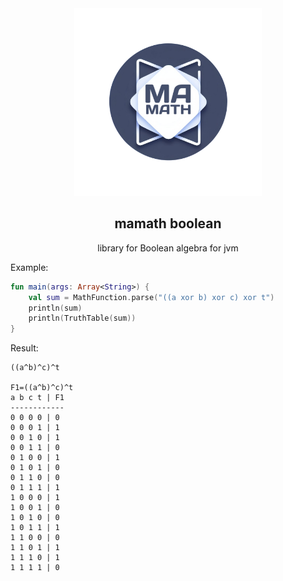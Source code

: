 <div align="center">
  <img src="icon.png" width="300">
   <h2>mamath boolean</h2>
library for Boolean algebra for jvm
</div>


Example:
````kotlin
fun main(args: Array<String>) {
    val sum = MathFunction.parse("((a xor b) xor c) xor t")
    println(sum)
    println(TruthTable(sum))
}
````

Result:
````
((a^b)^c)^t

F1=((a^b)^c)^t
a b c t | F1
------------
0 0 0 0 | 0
0 0 0 1 | 1
0 0 1 0 | 1
0 0 1 1 | 0
0 1 0 0 | 1
0 1 0 1 | 0
0 1 1 0 | 0
0 1 1 1 | 1
1 0 0 0 | 1
1 0 0 1 | 0
1 0 1 0 | 0
1 0 1 1 | 1
1 1 0 0 | 0
1 1 0 1 | 1
1 1 1 0 | 1
1 1 1 1 | 0
````
